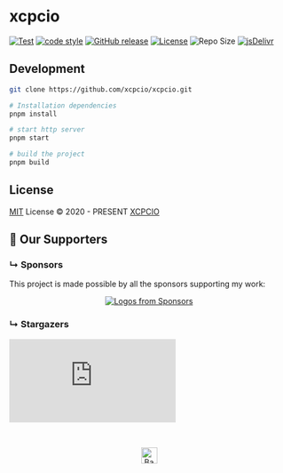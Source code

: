 # xcpcio

[![Test](https://github.com/xcpcio/xcpcio/actions/workflows/test.yml/badge.svg)](https://github.com/xcpcio/xcpcio/actions/workflows/test.yml)
[![code style](https://antfu.me/badge-code-style.svg)](https://github.com/antfu/eslint-config)
[![GitHub release][gh-release-badge]][gh-release]
[![License][license-image-mit]][license-link-mit]
![Repo Size](https://img.shields.io/github/repo-size/xcpcio/xcpcio.svg)
[![jsDelivr](https://data.jsdelivr.com/v1/package/npm/@xcpcio/board-app/badge)](https://www.jsdelivr.com/package/npm/@xcpcio/board-app)

## Development

```bash
git clone https://github.com/xcpcio/xcpcio.git

# Installation dependencies
pnpm install

# start http server
pnpm start

# build the project
pnpm build
```

## License

[MIT](./LICENSE) License © 2020 - PRESENT [XCPCIO][xcpcio]

## :clap: Our Supporters

### &#8627; Sponsors

This project is made possible by all the sponsors supporting my work:

<p align="center">
  <a href="https://github.com/sponsors/Dup4">
    <img src='https://sponsor.dup4.com' alt="Logos from Sponsors" />
  </a>
</p>

### &#8627; Stargazers

[![Stargazers repo roster for @xcpcio/xcpcio](https://bytecrank.com/nastyox/reporoster/php/stargazersSVG.php?user=xcpcio&repo=xcpcio)](https://github.com/xcpcio/xcpcio/stargazers)

<br/>

<p align="center">
  <a href="https://github.com/xcpcio/xcpcio#">
    <img
      src="https://cdn.jsdelivr.net/gh/dup4/static/back-to-top-button.png"
      alt="Back to top"
      height="29"
    />
  </a>
</p>

[xcpcio]: https://github.com/xcpcio
[gh-release-badge]: https://img.shields.io/github/release/xcpcio/xcpcio.svg
[gh-release]: https://GitHub.com/xcpcio/xcpcio/releases/
[license-image-mit]: https://img.shields.io/badge/license-MIT-blue.svg?labelColor=333333
[license-link-mit]: https://mit-license.org/
